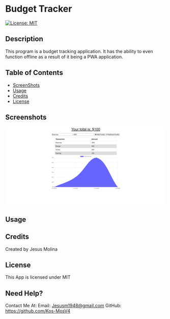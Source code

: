 # Budget Tracker
[![License: MIT](https://img.shields.io/badge/License-MIT-yellow.svg)](https://opensource.org/licenses/MIT)

## Description
This program is a budget tracking application. It has the ability to even function offline as a result of it being a PWA application.

## **Table of Contents**
* [ScreenShots](#Screenshots)
* [Usage](#Usage)
* [Credits](#Credits)
* [License](#License)

## Screenshots
![Homepage](./img/screenshot.jpg)

## Usage

## Credits
Created by Jesus Molina

## License
This App is licensed under MIT


## Need Help?
Contact Me At:
Email: Jesusm1948@gmail.com
GitHub: https://github.com/Kos-MosV4
